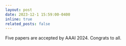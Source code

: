 ```yaml
---
layout: post
date: 2023-12-1 15:59:00-0400
inline: true
related_posts: false
---
```


Five papers are accepted by AAAI 2024. Congrats to all.